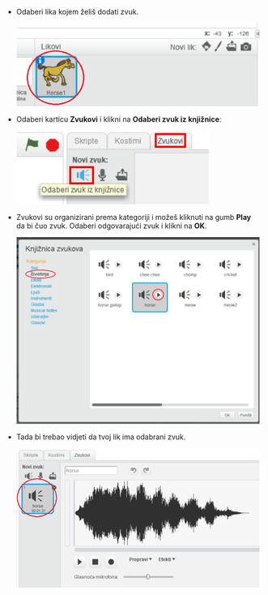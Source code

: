 + Odaberi lika kojem želiš dodati zvuk.
    
    ![screenshot](images/sprite-select.png)

+ Odaberi karticu **Zvukovi** i klikni na **Odaberi zvuk iz knjižnice**:
    
    ![screenshot](images/import-sound.png)

+ Zvukovi su organizirani prema kategoriji i možeš kliknuti na gumb **Play** da bi čuo zvuk. Odaberi odgovarajući zvuk i klikni na **OK**.
    
    ![screenshot](images/choose-sound.png)

+ Tada bi trebao vidjeti da tvoj lik ima odabrani zvuk.
    
    ![screenshot](images/sound-imported.png)